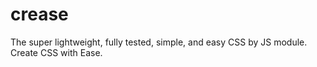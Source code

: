 # crease
The super lightweight, fully tested, simple, and easy CSS by JS module. Create CSS with Ease.
